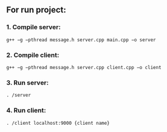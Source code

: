 ## For run project:
### 1. Compile server:
```
g++ −g −pthread message.h server.cpp main.cpp −o server
```
### 2. Compile client:
```
g++ −g −pthread message.h server.cpp client.cpp −o client
```
### 3. Run server:
```
. /server
```
### 4. Run client:
```
. /client localhost:9000 {client name}
```
